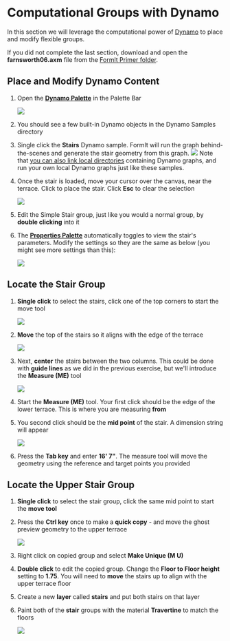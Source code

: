 # Computational Groups with Dynamo

In this section we will leverage the computational power of [Dynamo](http://dynamobim.org/) to place and modify flexible groups.

If you did not complete the last section, download and open the **farnsworth06.axm** file from the [FormIt Primer folder](./#prerequisites-for-this-turorial).

## Place and Modify Dynamo Content

1. Open the [**Dynamo Palette**](../formit-introduction/tool-bars.md) in the Palette Bar

   ![](../.gitbook/assets/99a4e906-2dd3-4a71-bcc9-578018dc5fb8.png)

2. You should see a few built-in Dynamo objects in the Dynamo Samples directory
3. Single click the **Stairs** Dynamo sample. FormIt will run the graph behind-the-scenes and generate the stair geometry from this graph.   ![](../.gitbook/assets/20190618-dynamo-stairs.png)  Note that [you can also link local directories](https://formit.autodesk.com/page/formit-dynamo#dynamo-getting-started) containing Dynamo graphs, and run your own local Dynamo graphs just like these samples.
4. Once the stair is loaded, move your cursor over the canvas, near the terrace. Click to place the stair. Click **Esc** to clear the selection

   ![](../.gitbook/assets/7f47eb16-9bde-4a17-bf63-898774c31338.png)

5. Edit the Simple Stair group, just like you would a normal group, by **double clicking** into it
6. The [**Properties Palette**](../formit-introduction/tool-bars.md) automatically toggles to view the stair's parameters. Modify the settings so they are the same as below \(you might see more settings than this\):

   ![](../.gitbook/assets/20190618-dynamo-stair-params.png) 

## Locate the Stair Group

1. **Single click** to select the stairs, click one of the top corners to start the move tool

   ![](../.gitbook/assets/upperterracesketch_23.png)

2. **Move** the top of the stairs so it aligns with the edge of the terrace

   ![](../.gitbook/assets/upperterracesketch_24.png)

3. Next, **center** the stairs between the two columns. This could be done with **guide lines** as we did in the previous exercise, but we'll introduce the **Measure \(ME\)** tool

   ![](../.gitbook/assets/measure.png)

4. Start the **Measure \(ME\)** tool. Your first click should be the edge of the lower terrace. This is where you are measuring **from**
5. You second click should be the **mid point** of the stair. A dimension string will appear

   ![](../.gitbook/assets/upperterracesketch_25.png)

6. Press the **Tab key** and enter **16' 7"**. The measure tool will move the geometry using the reference and target points you provided

## Locate the Upper Stair Group

1. **Single click** to select the stair group, click the same mid point to start the **move tool**
2. Press the **Ctrl key** once to make a **quick copy** - and move the ghost preview geometry to the upper terrace

   ![](../.gitbook/assets/upperterracesketch_26.png)

3. Right click on copied group and select **Make Unique \(M U\)**
4. **Double click** to edit the copied group. Change the **Floor to Floor height** setting to **1.75**. You will need to **move** the stairs up to align with the upper terrace floor
5. Create a new **layer** called **stairs** and put both stairs on that layer
6. Paint both of the **stair** groups with the material **Travertine** to match the floors

   ![](../.gitbook/assets/upperterracesketch_28.png)

